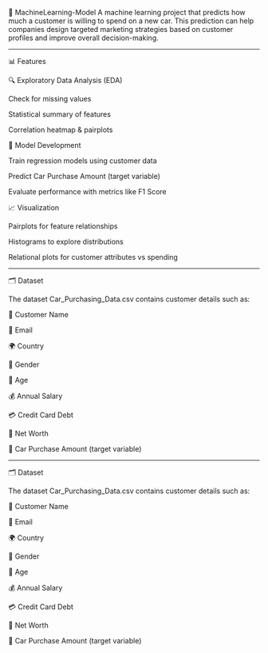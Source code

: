 🚗 MachineLearning-Model
A machine learning project that predicts how much a customer is willing to spend on a new car.
This prediction can help companies design targeted marketing strategies based on customer profiles and improve overall decision-making.
____________________________________________________________________________________________________________________________________________________________________________________
📊 Features

🔍 Exploratory Data Analysis (EDA)

Check for missing values

Statistical summary of features

Correlation heatmap & pairplots

🧠 Model Development

Train regression models using customer data

Predict Car Purchase Amount (target variable)

Evaluate performance with metrics like F1 Score

📈 Visualization

Pairplots for feature relationships

Histograms to explore distributions

Relational plots for customer attributes vs spending

____________________________________________________________________________________________________________________________________________________________________________________
🗂️ Dataset

The dataset Car_Purchasing_Data.csv contains customer details such as:

👤 Customer Name

📧 Email

🌍 Country

🚻 Gender

🎂 Age

💰 Annual Salary

💳 Credit Card Debt

🏦 Net Worth

🚗 Car Purchase Amount (target variable)

____________________________________________________________________________________________________________________________________________________________________________________
🗂️ Dataset

The dataset Car_Purchasing_Data.csv contains customer details such as:

👤 Customer Name

📧 Email

🌍 Country

🚻 Gender

🎂 Age

💰 Annual Salary

💳 Credit Card Debt

🏦 Net Worth

🚗 Car Purchase Amount (target variable)
